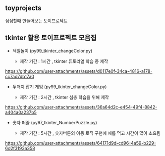 ## toyprojects
심심할때 만들어보는 토이프로젝트


## tkinter 활용 토이프로젝트 모음집


- 색칠놀이 (py99_tkinter_changeColor.py)
  
  - 제작 기간 : 1시간 , tkinter 튜토리얼 학습 중 제작

https://github.com/user-attachments/assets/d0117e0f-34ca-4816-a178-cc7ad7db17a0



- 두더지 잡기 게임 (py99_tkinter_changeColor.py)

  - 제작 기간 : 2시간 , tkinter 심층 학습을 위해 제작
      
https://github.com/user-attachments/assets/36a64d2c-e454-49f4-8842-a404a0a237b5




- 숫자 퍼즐 (py97_tkinter_NumberPuzzle.py)

  - 제작 기간 : 5시간 , 숫자버튼의 이동 로직 구현에 애를 먹고 시간이 많이 소요됨

https://github.com/user-attachments/assets/64171d9d-cd96-4a59-b229-6d2f3193a358


